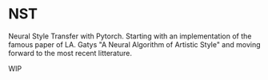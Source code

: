 # NST
Neural Style Transfer with Pytorch. Starting with an implementation of the famous paper of  LA. Gatys "A Neural Algorithm of Artistic Style" and moving forward to the most recent litterature.

WIP
